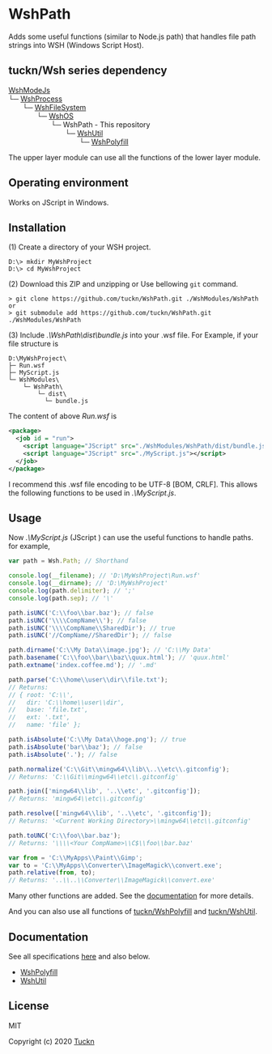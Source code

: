# WshPath

Adds some useful functions (similar to Node.js path) that handles file path strings into WSH (Windows Script Host).

## tuckn/Wsh series dependency

[WshModeJs](https://github.com/tuckn/WshModeJs)  
└─ [WshProcess](https://github.com/tuckn/WshProcess)  
&emsp;&emsp;└─ [WshFileSystem](https://github.com/tuckn/WshFileSystem)  
&emsp;&emsp;&emsp;&emsp;└─ [WshOS](https://github.com/tuckn/WshOS)  
&emsp;&emsp;&emsp;&emsp;&emsp;&emsp;└─ WshPath - This repository  
&emsp;&emsp;&emsp;&emsp;&emsp;&emsp;&emsp;&emsp;└─ [WshUtil](https://github.com/tuckn/WshUtil)  
&emsp;&emsp;&emsp;&emsp;&emsp;&emsp;&emsp;&emsp;&emsp;&emsp;└─ [WshPolyfill](https://github.com/tuckn/WshPolyfill)  

The upper layer module can use all the functions of the lower layer module.

## Operating environment

Works on JScript in Windows.

## Installation

(1) Create a directory of your WSH project.

```console
D:\> mkdir MyWshProject
D:\> cd MyWshProject
```

(2) Download this ZIP and unzipping or Use bellowing `git` command.

```console
> git clone https://github.com/tuckn/WshPath.git ./WshModules/WshPath
or
> git submodule add https://github.com/tuckn/WshPath.git ./WshModules/WshPath
```

(3) Include _.\WshPath\dist\bundle.js_ into your .wsf file.
For Example, if your file structure is

```console
D:\MyWshProject\
├─ Run.wsf
├─ MyScript.js
└─ WshModules\
    └─ WshPath\
        └─ dist\
          └─ bundle.js
```

The content of above _Run.wsf_ is

```xml
<package>
  <job id = "run">
    <script language="JScript" src="./WshModules/WshPath/dist/bundle.js"></script>
    <script language="JScript" src="./MyScript.js"></script>
  </job>
</package>
```

I recommend this .wsf file encoding to be UTF-8 [BOM, CRLF].
This allows the following functions to be used in _.\MyScript.js_.

## Usage

Now _.\MyScript.js_ (JScript ) can use the useful functions to handle paths.
for example,

```js
var path = Wsh.Path; // Shorthand

console.log(__filename); // 'D:\MyWshProject\Run.wsf'
console.log(__dirname); // 'D:\MyWshProject'
console.log(path.delimiter); // ';'
console.log(path.sep); // '\'

path.isUNC('C:\\foo\\bar.baz'); // false
path.isUNC('\\\\CompName\\'); // false
path.isUNC('\\\\CompName\\SharedDir'); // true
path.isUNC('//CompName//SharedDir'); // false

path.dirname('C:\\My Data\\image.jpg'); // 'C:\\My Data'
path.basename('C:\\foo\\bar\\baz\\quux.html'); // 'quux.html'
path.extname('index.coffee.md'); // '.md'

path.parse('C:\\home\\user\\dir\\file.txt');
// Returns:
// { root: 'C:\\',
//   dir: 'C:\\home\\user\\dir',
//   base: 'file.txt',
//   ext: '.txt',
//   name: 'file' };

path.isAbsolute('C:\\My Data\\hoge.png'); // true
path.isAbsolute('bar\\baz'); // false
path.isAbsolute('.'); // false

path.normalize('C:\\Git\\mingw64\\lib\\..\\etc\\.gitconfig');
// Returns: 'C:\\Git\\mingw64\\etc\\.gitconfig'

path.join(['mingw64\\lib', '..\\etc', '.gitconfig']);
// Returns: 'mingw64\\etc\\.gitconfig'

path.resolve(['mingw64\\lib', '..\\etc', '.gitconfig']);
// Returns: '<Current Working Directory>\\mingw64\\etc\\.gitconfig'

path.toUNC('C:\\foo\\bar.baz');
// Returns: '\\\\<Your CompName>\\C$\\foo\\bar.baz'

var from = 'C:\\MyApps\\Paint\\Gimp';
var to = 'C:\\MyApps\\Converter\\ImageMagick\\convert.exe';
path.relative(from, to);
// Returns: '..\\..\\Converter\\ImageMagick\\convert.exe'
```

Many other functions are added.
See the [documentation](https://docs.tuckn.net/WshPath) for more details.

And you can also use all functions of [tuckn/WshPolyfill](https://github.com/tuckn/WshPolyfill) and [tuckn/WshUtil](https://github.com/tuckn/WshUtil).

## Documentation

See all specifications [here](https://docs.tuckn.net/WshPath) and also below.

- [WshPolyfill](https://docs.tuckn.net/WshPolyfill)
- [WshUtil](https://docs.tuckn.net/WshUtil)

## License

MIT

Copyright (c) 2020 [Tuckn](https://github.com/tuckn)
